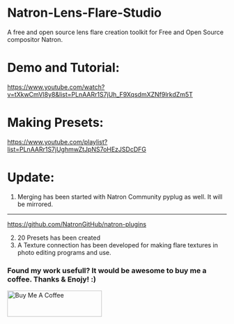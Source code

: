 # Natron-Lens-Flare-Studio
A free and open source lens flare creation toolkit for Free and Open Source compositor Natron.
# Demo and Tutorial:
https://www.youtube.com/watch?v=tXkwCmVI8y8&list=PLnAARr1S7jUh_F9XqsdmXZNf9lrkdZm5T
# Making Presets:
https://www.youtube.com/playlist?list=PLnAARr1S7jUghmwZtJpNS7oHEzJSDcDFG

# Update:
1. Merging has been started with Natron Community pyplug as well. It will be mirrored.
___
https://github.com/NatronGitHub/natron-plugins

2. 20 Presets has been created
3. A Texture connection has been developed for making flare textures in photo editing programs and use.


### Found my work usefull? It would be awesome to buy me a coffee. Thanks & Enojy! :)

<a href="https://www.buymeacoffee.com/fahadp" target="_blank"><img src="https://cdn.buymeacoffee.com/buttons/v2/default-yellow.png" alt="Buy Me A Coffee" style="height: 60px !important;width: 217px !important;" ></a>
